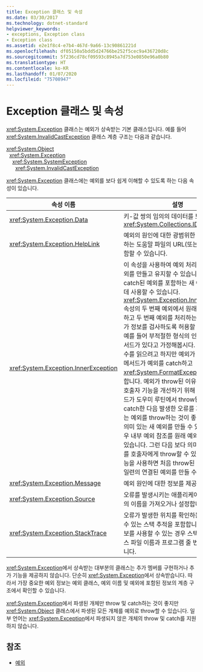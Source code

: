 ```yaml
---
title: Exception 클래스 및 속성
ms.date: 03/30/2017
ms.technology: dotnet-standard
helpviewer_keywords:
- exceptions, Exception class
- Exception class
ms.assetid: e2e1f8c4-e7b4-467d-9a66-13c90861221d
ms.openlocfilehash: df05150a5bdd5d24766be252f5cec9a436720d8c
ms.sourcegitcommit: 5f236cd78cf09593c8945a7d753e0850e96a0b80
ms.translationtype: HT
ms.contentlocale: ko-KR
ms.lasthandoff: 01/07/2020
ms.locfileid: "75708947"
---
```

# <a name="exception-class-and-properties"></a>Exception 클래스 및 속성

<xref:System.Exception> 클래스는 예외가 상속받는 기본 클래스입니다. 예를 들어 <xref:System.InvalidCastException> 클래스 계층 구조는 다음과 같습니다.

<xref:System.Object>\
&nbsp;&nbsp;<xref:System.Exception>\
&nbsp;&nbsp;&nbsp;&nbsp;<xref:System.SystemException>\
&nbsp;&nbsp;&nbsp;&nbsp;&nbsp;&nbsp;<xref:System.InvalidCastException>

<xref:System.Exception> 클래스에는 예외를 보다 쉽게 이해할 수 있도록 하는 다음 속성이 있습니다.

| 속성 이름 | 설명 |
| ------------- | ----------- |
| <xref:System.Exception.Data> | 키-값 쌍의 임의의 데이터를 보유하는 <xref:System.Collections.IDictionary>. |
| <xref:System.Exception.HelpLink> | 예외의 원인에 대한 광범위한 정보를 제공하는 도움말 파일의 URL(또는 URN)을 포함할 수 있습니다. |
| <xref:System.Exception.InnerException> | 이 속성을 사용하여 예외 처리 중 일련의 예외를 만들고 유지할 수 있습니다. 이전에 catch된 예외를 포함하는 새 예외를 만드는 데 사용할 수 있습니다. <xref:System.Exception.InnerException> 속성의 두 번째 예외에서 원래 예외를 캡처하고 두 번째 예외를 처리하는 코드에서 추가 정보를 검사하도록 허용할 수 있습니다. 예를 들어 부적절한 형식의 인수를 받는 메서드가 있다고 가정해봅시다.  코드에서 인수를 읽으려고 하지만 예외가 throw됩니다. 메서드가 예외를 catch하고 <xref:System.FormatException>을 throw합니다. 예외가 throw된 이유를 확인하는 호출자 기능을 개선하기 위해 때로는 메서드가 도우미 루틴에서 throw된 예외를 catch한 다음 발생한 오류를 자세히 나타내는 예외를 throw하는 것이 좋습니다. 보다 의미 있는 새 예외를 만들 수 있으며, 이 경우 내부 예외 참조를 원래 예외로 설정할 수 있습니다. 그런 다음 보다 의미 있는 이 예외를 호출자에게 throw할 수 있습니다. 이 기능을 사용하면 처음 throw된 예외로 끝나는 일련의 연결된 예외를 만들 수 있습니다. |
| <xref:System.Exception.Message> | 예외 원인에 대한 정보를 제공합니다.
| <xref:System.Exception.Source> | 오류를 발생시키는 애플리케이션 또는 개체의 이름을 가져오거나 설정합니다. |
| <xref:System.Exception.StackTrace>| 오류가 발생한 위치를 확인하는 데 사용할 수 있는 스택 추적을 포함합니다. 디버깅 정보를 사용할 수 있는 경우 스택 추적에는 소스 파일 이름과 프로그램 줄 번호가 포함됩니다. |

<xref:System.Exception>에서 상속받는 대부분의 클래스는 추가 멤버를 구현하거나 추가 기능을 제공하지 않습니다. 단순히 <xref:System.Exception>에서 상속받습니다. 따라서 가장 중요한 예외 정보는 예외 클래스, 예외 이름 및 예외에 포함된 정보의 계층 구조에서 확인할 수 있습니다.

<xref:System.Exception>에서 파생된 개체만 throw 및 catch하는 것이 좋지만 <xref:System.Object> 클래스에서 파생된 모든 개체를 예외로 throw할 수 있습니다. 일부 언어는 <xref:System.Exception>에서 파생되지 않은 개체의 throw 및 catch를 지원하지 않습니다.
  
## <a name="see-also"></a>참조

- [예외](index.md)
